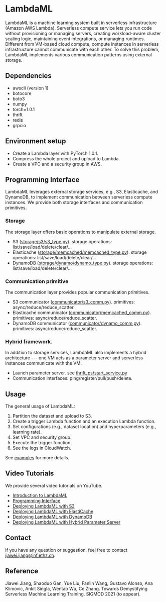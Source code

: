 # LambdaML

LambdaML is a machine learning system built in serverless infrastructure (Amazon AWS Lambda).
Serverless compute service lets you run code without provisioning or managing servers, creating workload-aware cluster scaling logic, maintaining event integrations, or managing runtimes. 
Different from VM-based cloud compute, compute instances in serverless infrastructure cannot communicate with each other.
To solve this problem, LambdaML implements various communication patterns using external storage.


## Dependencies
- awscli (version 1)
- botocore
- boto3
- numpy
- torch=1.0.1
- thrift
- redis
- grpcio

## Environment setup

- Create a Lambda layer with PyTorch 1.0.1.
- Compress the whole project and upload to Lambda.
- Create a VPC and a security group in AWS.

## Programming Interface

LambdaML leverages external storage services, e.g., S3, Elasticache, and DynamoDB, to implement communication between serverless compute instances.
We provide both storage interfaces and communication primitives.

### Storage

The storage layer offers basic operations to manipulate external storage.

- S3 ([storage/s3/s3_type.py](storage/s3/s3_type.py)). storage operations: list/save/load/delete/clear/...
- Elasticache ([storage/memcached/memcached_type.py](storage/memcached/memcached_type.py)). storage operations: list/save/load/delete/clear/...
- DynamoDB ([storage/dynamo/dynamo_type.py](storage/dynamo/dynamo_type.py)). storage operations: list/save/load/delete/clear/...

### Communication primitive

The communication layer provides popular communication primitives.

- S3 communicator ([communicator/s3_comm.py](communicator/s3_comm.py)). primitives: async/reduce/reduce_scatter.
- Elasticache communicator ([communicator/memcached_comm.py](communicator/memcached_comm.py)). primitives: async/reduce/reduce_scatter.
- DynamoDB communicator ([communicator/dynamo_comm.py](communicator/dynamo_comm.py)). primitives: async/reduce/reduce_scatter.

### Hybrid framework.

In addition to storage services, LambdaML also implements a hybrid architecture ---
one VM acts as a parameter server and serverless instances communicate with the VM.
- Launch parameter server. see [thrift_ps/start_service.py](thrift_ps/start_service.py)
- Communication interfaces: ping/register/pull/push/delete.

## Usage

The general usage of LambdaML:
1. Partition the dataset and upload to S3.
2. Create a trigger Lambda function and an execution Lambda function.
3. Set configurations (e.g., dataset location) and hyperparameters (e.g., learning rate).
4. Set VPC and security group.
5. Execute the trigger function.
6. See the logs in CloudWatch.

See [examples](reproducibility.md) for more details.


## Video Tutorials

We provide several video tutorials on YouTube.

- [Introduction to LambdaML](https://youtu.be/yUzzdp4IY7k)
- [Programming Interface](https://youtu.be/YU0974fViSU)
- [Deploying LambdaML with S3](https://youtu.be/E_kzXTm32EM)
- [Deploying LambdaML with ElastiCache](https://youtu.be/58PMo2N8rxA)
- [Deploying LambdaML with DynamoDB](https://youtu.be/mWa3NpCcEDU)
- [Deploying LambdaML with Hybrid Parameter Server](https://youtu.be/gjmEV0RCaak)

## Contact

If you have any question or suggestion, feel free to contact jiawei.jiang@inf.ethz.ch.


## Reference
Jiawei Jiang, Shaoduo Gan, Yue Liu, Fanlin Wang, Gustavo Alonso, Ana Klimovic, Ankit Singla, Wentao Wu, Ce Zhang.
Towards Demystifying Serverless Machine Learning Training. SIGMOD 2021 (to appear).